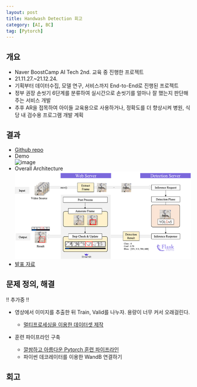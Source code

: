```yaml
---
layout: post
title: Handwash Detection 회고
category: [AI, BC]
tag: [Pytorch] 
---
```


## 개요

- Naver BoostCamp AI Tech 2nd. 교육 중 진행한 프로젝트  
- 21.11.27.~21.12.24.
- 기획부터 데이터수집, 모델 연구, 서비스까지 End-to-End로 진행된 프로젝트  
- 정부 권장 손씻기 6단계를 분류하여 실시간으로 손씻기를 얼마나 잘 했는지 판단해주는 서비스 개발  
- 추후 AR을 접목하여 아이들 교육용으로 사용하거나, 정확도를 더 향상시켜 병원, 식당 내 검수용 프로그램 개발 계획 

## 결과  

- [Github repo](https://github.com/boostcampaitech2/final-project-level3-cv-04)  
- Demo  
  ![image](https://github.com/boostcampaitech2/final-project-level3-cv-04/raw/main/src/demo_2x.gif)
- Overall Architecture  
  ![image](https://github.com/boostcampaitech2/final-project-level3-cv-04/raw/main/src/service_architecture.png)  
- [발표 자료](https://github.com/boostcampaitech2/final-project-level3-cv-04/blob/main/docs/Networking%20Day%20%EB%B0%9C%ED%91%9C%EC%9E%90%EB%A3%8C%20%EC%B5%9C%EC%A2%85%EB%B3%B8.pdf)
  

## 문제 정의, 해결

!! 추가중 !!

- 영상에서 이미지를 추출한 뒤 Train, Valid를 나누자. 용량이 너무 커서 오래걸린다. 
  - [멀티프로세싱을 이용한 데이터셋 제작](https://ukcastle.github.io/python/2022/01/22/video_2_image/)

- 훈련 파이프라인 구축
  - [깔쌈하고 아름다운 Pytorch 훈련 파이프라인](https://ukcastle.github.io/ai/2022/01/03/pytorch_baseline/)
  - 파이썬 데코레이터를 이용한 WandB 연결하기 

## 회고